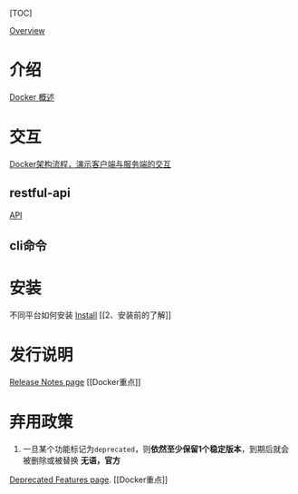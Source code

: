[TOC]

[Overview](https://docs.docker.com/engine/)

# 介绍
[Docker 概述](https://docs.docker.com/get-started/overview/)

# 交互
[Docker架构流程，演示客户端与服务端的交互](https://docs.docker.com/get-started/overview/#docker-architecture)
## restful-api
[API](https://docs.docker.com/engine/api/)
## cli命令

# 安装
不同平台如何安装
[Install](https://docs.docker.com/engine/install/)
[[2、安装前的了解]]

# 发行说明
 [Release Notes page](https://docs.docker.com/engine/release-notes/)
[[Docker重点]]

# 弃用政策
1. 一旦某个功能标记为`deprecated`，则**依然至少保留1个稳定版本**，到期后就会被删除或被替换
**无语，官方**

[Deprecated Features page](https://docs.docker.com/engine/deprecated/).
[[Docker重点]]
